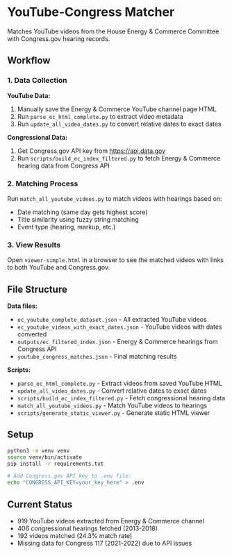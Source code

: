 # YouTube-Congress Matcher

Matches YouTube videos from the House Energy & Commerce Committee with Congress.gov hearing records.

## Workflow

### 1. Data Collection

**YouTube Data:**
1. Manually save the Energy & Commerce YouTube channel page HTML
2. Run `parse_ec_html_complete.py` to extract video metadata
3. Run `update_all_video_dates.py` to convert relative dates to exact dates

**Congressional Data:**
1. Get Congress.gov API key from https://api.data.gov
2. Run `scripts/build_ec_index_filtered.py` to fetch Energy & Commerce hearing data from Congress API

### 2. Matching Process

Run `match_all_youtube_videos.py` to match videos with hearings based on:
- Date matching (same day gets highest score)
- Title similarity using fuzzy string matching
- Event type (hearing, markup, etc.)

### 3. View Results

Open `viewer-simple.html` in a browser to see the matched videos with links to both YouTube and Congress.gov.

## File Structure

**Data files:**
- `ec_youtube_complete_dataset.json` - All extracted YouTube videos
- `ec_youtube_videos_with_exact_dates.json` - YouTube videos with dates converted
- `outputs/ec_filtered_index.json` - Energy & Commerce hearings from Congress API
- `youtube_congress_matches.json` - Final matching results

**Scripts:**
- `parse_ec_html_complete.py` - Extract videos from saved YouTube HTML
- `update_all_video_dates.py` - Convert relative dates to exact dates
- `scripts/build_ec_index_filtered.py` - Fetch congressional hearing data
- `match_all_youtube_videos.py` - Match YouTube videos to hearings
- `scripts/generate_static_viewer.py` - Generate static HTML viewer

## Setup

```bash
python3 -m venv venv
source venv/bin/activate
pip install -r requirements.txt

# Add Congress.gov API key to .env file:
echo "CONGRESS_API_KEY=your_key_here" > .env
```

## Current Status

- 919 YouTube videos extracted from Energy & Commerce channel
- 406 congressional hearings fetched (2013-2018)
- 192 videos matched (24.3% match rate)
- Missing data for Congress 117 (2021-2022) due to API issues